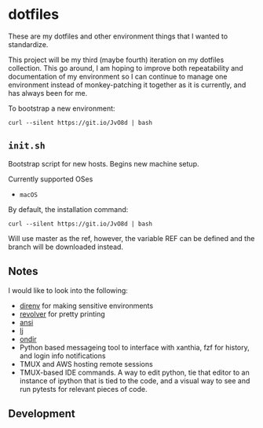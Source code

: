 # dotfiles

These are my dotfiles and other environment things that I wanted to standardize.

This project will be my third (maybe fourth) iteration on my dotfiles collection. This go around, I am hoping to improve
both repeatability and documentation of my environment so I can continue to manage one environment instead of
monkey-patching it together as it is currently, and has always been for me.


To bootstrap a new environment:
    
    curl --silent https://git.io/JvO8d | bash

## `init.sh`

Bootstrap script for new hosts. Begins new machine setup.

Currently supported OSes

- `macOS`

By default, the installation command:

    curl --silent https://git.io/JvO8d | bash

Will use master as the ref, however, the variable REF can be defined and the branch will be downloaded instead.

## Notes

I would like to look into the following:

- [direnv](https://direnv.net/) for making sensitive environments
- [revolver](https://github.com/molovo/revolver) for pretty printing
- [ansi](https://github.com/fidian/ansi)
- [lj](https://github.com/molovo/lumberjack)
- [ondir](https://github.com/alecthomas/ondir)
- Python based messageing tool to interface with xanthia, fzf for history, and login info notifications
- TMUX and AWS hosting remote sessions
- TMUX-based IDE commands. A way to edit python, tie that editor to an instance of ipython that is tied to the code,
  and a visual way to see and run pytests for relevant pieces of code.

## Development
